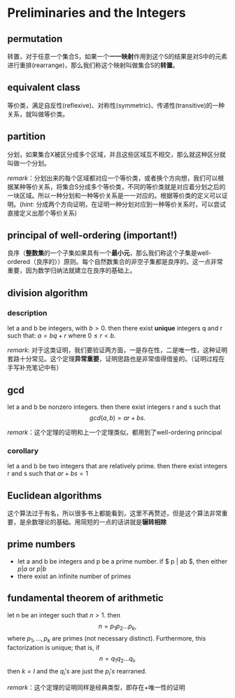 # Preliminaries and the Integers

## permutation
转置，对于任意一个集合S，如果一个**一一映射**作用到这个S的结果是对S中的元素进行重排(rearrange)，那么我们称这个映射叫做集合S的**转置**。

## equivalent class
等价类，满足自反性(reflexive)、对称性(symmetric)、传递性(transitive)的一种关系，就叫做等价类。

## partition
分划，如果集合X被区分成多个区域，并且这些区域互不相交，那么就这种区分就叫做一个分划。

*remark*：分划出来的每个区域都对应一个等价类，或者换个方向想，我们可以根据某种等价关系，将集合S分成多个等价类，不同的等价类就是对应着分划之后的一块区域。所以一种分划和一种等价关系是一一对应的。根据等价类的定义可以证明。(*hint:* 分成两个方向证明，在证明一种分划对应到一种等价关系时，可以尝试直接定义出那个等价关系)

## principal of well-ordering (important!)
良序（**整数集**的一个子集如果具有一个**最小元**，那么我们称这个子集是well-ordered（良序的））原则。每个自然数集合的非空子集都是良序的。这一点非常重要，因为数学归纳法就建立在良序的基础上。

## division algorithm

### description
let a and b be integers, with $b > 0$. then there exist **unique** integers q and r such that:
$a = bq + r$ where $0 \le r < b$.

*remark*: 对于这类证明，我们要验证两方面，一是存在性，二是唯一性，这种证明套路十分常见。这个定理**异常重要**，证明思路也是非常值得借鉴的。（证明过程在手写补充笔记中有）
 
## gcd
let a and b be nonzero integers. then there exist integers r and s such that 
$$
    gcd(a, b) = ar + bs.
$$

*remark*：这个定理的证明和上一个定理类似，都用到了well-ordering principal

### corollary
let a and b be two integers that are relatively prime. then there exist integers r and s such that $ar + bs = 1$

## Euclidean algorithms
这个算法过于有名，所以很多书上都能看到，这里不再赘述，但是这个算法非常重要，是余数理论的基础。用简短的一点的话讲就是**辗转相除**

## prime numbers
- let a and b be integers and p be a prime number. if $ p | ab $, then either $p | a$ or $p | b$
- there exist an infinite number of primes

## fundamental theorem of arithmetic
let n be an integer such that $n > 1$. then
$$
    n = p_1p_2...p_k,
$$
where $p_1,...,p_k$ are primes (not necessary distinct). Furthermore, this factorization is unique; that is, if
$$
    n = q_1q_2...q_l,
$$
then $k=l$ and the $q_i's$ are just the $p_i's$ rearraned.

*remark*：这个定理的证明同样是经典类型，即存在+唯一性的证明
